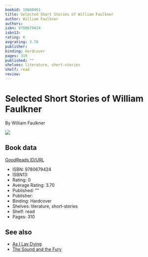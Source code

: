 ```yaml
---
bookid: 18680461
title: Selected Short Stories of William Faulkner
author: William Faulkner
authors: 
isbn: 9780679424
isbn13: 
rating: 0
avgrating: 3.70
publisher: 
binding: Hardcover
pages: 310
published: ""
shelves: literature, short-stories
shelf: read
review: 
---
```


# Selected Short Stories of William Faulkner

By William Faulkner

![](https://i.gr-assets.com/images/S/compressed.photo.goodreads.com/books/1446234372l/18680461._SX318_.jpg)

## Book data

[GoodReads ID/URL](https://www.goodreads.com/book/show/18680461)

- ISBN: 9780679424
- ISBN13: 
- Rating: 0
- Average Rating: 3.70
- Published: ""
- Publisher: 
- Binding: Hardcover
- Shelves: literature, short-stories
- Shelf: read
- Pages: 310


## See also

- [As I Lay Dying](As_I_Lay_Dying.md)
- [The Sound and the Fury](The_Sound_and_the_Fury.md)
